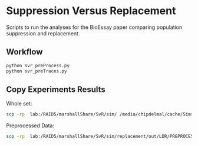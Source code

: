 #   Suppression Versus Replacement

Scripts to run the analyses for the BioEssay paper comparing population suppression and replacement.


## Workflow

```bash
python svr_preProcess.py
python svr_preTraces.py
```

## Copy Experiments Results

Whole set:

```bash
scp -rp  lab:/RAID5/marshallShare/SvR/sim/ /media/chipdelmal/cache/Sims/SvR/
```

Preprocessed Data:

```bash
scp -rp  lab:/RAID5/marshallShare/SvR/sim/replacement/out/LDR/PREPROCES/ /media/chipdelmal/cache/Sims/SvR/sim/replacement/out/LDR/
```
